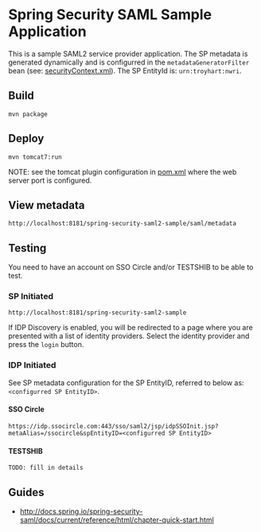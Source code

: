 # Spring Security SAML Sample Application

This is a sample SAML2 service provider application. The SP metadata is generated dynamically and 
is configurred in the `metadataGeneratorFilter` bean (see: [securityContext.xml](src/main/webapp/WEB-INF/securityContext.xml)). The SP EntityId is: `urn:troyhart:nwri`.

## Build

    mvn package

## Deploy

    mvn tomcat7:run

NOTE: see the tomcat plugin configuration in [pom.xml](pom.xml) where the web server port is configured.


## View metadata

    http://localhost:8181/spring-security-saml2-sample/saml/metadata

## Testing

You need to have an account on SSO Circle and/or TESTSHIB to be able to test.

### SP Initiated

    http://localhost:8181/spring-security-saml2-sample

If IDP Discovery is enabled, you will be redirected to a page where you are presented with a list of 
identity providers. Select the identity provider and press the `login` button.

### IDP Initiated

See SP metadata configuration for the SP EntityID, referred to below as: `<configurred SP EntityID>`.

#### SSO Circle

    https://idp.ssocircle.com:443/sso/saml2/jsp/idpSSOInit.jsp?metaAlias=/ssocircle&spEntityID=<configurred SP EntityID>

#### TESTSHIB

    TODO: fill in details

## Guides

* http://docs.spring.io/spring-security-saml/docs/current/reference/html/chapter-quick-start.html